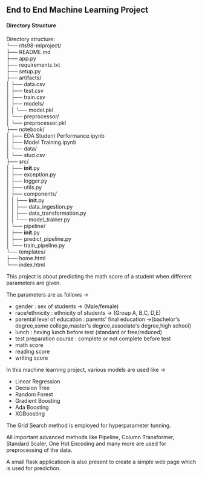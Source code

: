 ## End to End Machine Learning Project

#### Directory Structure

Directory structure:  
└── rits98-mlproject/  
    ├── README.md  
    ├── app.py  
    ├── requirements.txt  
    ├── setup.py  
    ├── artifacts/  
    │   ├── data.csv  
    │   ├── test.csv  
    │   ├── train.csv  
    │   ├── models/  
    │   │   └── model.pkl  
    │   └── preprocessor/  
    │       └── preprocessor.pkl  
    ├── notebook/  
    │   ├── EDA Student Performance.ipynb  
    │   ├── Model Training.ipynb  
    │   └── data/  
    │       └── stud.csv  
    ├── src/  
    │   ├── __init__.py  
    │   ├── exception.py  
    │   ├── logger.py  
    │   ├── utils.py  
    │   ├── components/  
    │   │   ├── __init__.py  
    │   │   ├── data_ingestion.py  
    │   │   ├── data_transformation.py  
    │   │   └── model_trainer.py  
    │   └── pipeline/  
    │       ├── __init__.py  
    │       ├── predict_pipeline.py  
    │       └── train_pipeline.py  
    └── templates/  
        ├── home.html  
        └── index.html  


This project is about predicting the math score of a student when different parameters are given.

The parameters are as follows ->
- gender : sex of students  -> (Male/female)
- race/ethnicity : ethnicity of students -> (Group A, B,C, D,E)
- parental level of education : parents' final education ->(bachelor's degree,some college,master's degree,associate's degree,high school)
- lunch : having lunch before test (standard or free/reduced) 
- test preparation course : complete or not complete before test
- math score
- reading score
- writing score

In this machine learning project, various models are used like ->

- Linear Regression
- Decision Tree
- Random Forest
- Gradient Boosting
- Ada Boosting
- XGBoosting

The Grid Search method is employed for hyperparameter tunning. 

All important advanced methods like Pipeline, Column Transformer, Standard Scaler, One Hot Encoding and many more are used for preprocessing of the data.

A small flask applicatioon is also present to create a simple web page which is used for prediction.